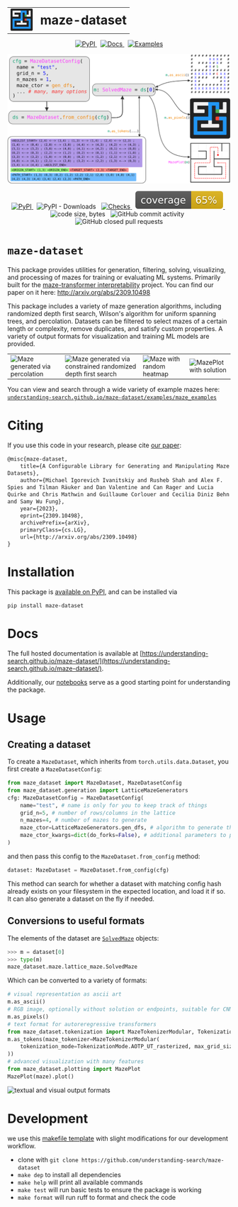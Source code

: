 <div align="center">

  <!-- Header with logo to the left of the title -->
  <table style="margin: 0 auto;">
    <tr>
      <td style="vertical-align: middle;">
        <img src="docs/resources/logo.svg" alt="Maze Dataset Logo" width="50">
      </td>
      <td style="vertical-align: middle; padding-left: 10px;">
        <h1 style="margin: 0;">maze-dataset</h1>
      </td>
    </tr>
  </table>

<!-- Top prominent badges -->
  <p>
    <a href="https://pypi.org/project/maze-dataset/">
      <img src="https://img.shields.io/pypi/v/maze-dataset" alt="PyPI">
    </a>
    &nbsp;
    <a href="https://understanding-search.github.io/maze-dataset/">
      <img src="https://img.shields.io/badge/docs-available-brightgreen" alt="Docs">
    </a>
    &nbsp;
    <a href="https://understanding-search.github.io/maze-dataset/examples/maze_examples.html">
      <img src="https://img.shields.io/badge/examples-view-blue" alt="Examples">
    </a>
  </p>

  <!-- Diagram -->
  <p>
    <img src="docs/resources/diagram.svg" alt="Diagram">
  </p>

  <!-- Additional badges -->
  <p>
    <a href="https://pypi.org/project/maze-dataset/">
      <img src="https://img.shields.io/pypi/v/maze-dataset" alt="PyPI">
    </a>
    &nbsp;
    <img src="https://img.shields.io/pypi/dm/maze-dataset" alt="PyPI - Downloads">
    &nbsp;
    <a href="https://github.com/understanding-search/maze-dataset/actions/workflows/checks.yml">
      <img src="https://github.com/understanding-search/maze-dataset/actions/workflows/checks.yml/badge.svg" alt="Checks">
    </a>
    &nbsp;
    <a href="docs/coverage/coverage.txt">
      <img src="docs/coverage/coverage.svg" alt="Coverage">
    </a>
    &nbsp;
    <img src="https://img.shields.io/github/languages/code-size/understanding-search/maze-dataset" alt="code size, bytes">
    &nbsp;
    <img src="https://img.shields.io/github/commit-activity/t/understanding-search/maze-dataset" alt="GitHub commit activity">
    &nbsp;
    <img src="https://img.shields.io/github/issues-pr-closed/understanding-search/maze-dataset" alt="GitHub closed pull requests">
  </p>

</div>


<!-- [![PyPI](https://img.shields.io/pypi/v/maze-dataset)](https://pypi.org/project/maze-dataset/)
![PyPI - Downloads](https://img.shields.io/pypi/dm/maze-dataset)
[![Checks](https://github.com/understanding-search/maze-dataset/actions/workflows/checks.yml/badge.svg)](https://github.com/understanding-search/maze-dataset/actions/workflows/checks.yml)
[![Coverage](docs/coverage/coverage.svg)](docs/coverage/coverage.txt)
![code size, bytes](https://img.shields.io/github/languages/code-size/understanding-search/maze-dataset)
![GitHub commit activity](https://img.shields.io/github/commit-activity/t/understanding-search/maze-dataset)
![GitHub closed pull requests](https://img.shields.io/github/issues-pr-closed/understanding-search/maze-dataset) -->


# `maze-dataset`

This package provides utilities for generation, filtering, solving, visualizing, and processing of mazes for training or evaluating ML systems. Primarily built for the [maze-transformer interpretability](https://github.com/understanding-search/maze-transformer) project. You can find our paper on it here: http://arxiv.org/abs/2309.10498

This package includes a variety of maze generation algorithms, including randomized depth first search, Wilson's algorithm for uniform spanning trees, and percolation. Datasets can be filtered to select mazes of a certain length or complexity, remove duplicates, and satisfy custom properties. A variety of output formats for visualization and training ML models are provided.

|   |   |   |   |
|---|---|---|---|
| ![Maze generated via percolation](docs/assets/maze_perc.png) |  ![Maze generated via constrained randomized depth first search](docs/assets/maze_dfs_constrained.png)  |  ![Maze with random heatmap](docs/assets/mazeplot_heatmap.png)  |  ![MazePlot with solution](docs/assets/mazeplot_path.png)  |


You can view and search through a wide variety of example mazes here: [`understanding-search.github.io/maze-dataset/examples/maze_examples`](https://understanding-search.github.io/maze-dataset/examples/maze_examples.html)

# Citing

If you use this code in your research, please cite [our paper](http://arxiv.org/abs/2309.10498):

```
@misc{maze-dataset,
    title={A Configurable Library for Generating and Manipulating Maze Datasets}, 
    author={Michael Igorevich Ivanitskiy and Rusheb Shah and Alex F. Spies and Tilman Räuker and Dan Valentine and Can Rager and Lucia Quirke and Chris Mathwin and Guillaume Corlouer and Cecilia Diniz Behn and Samy Wu Fung},
    year={2023},
    eprint={2309.10498},
    archivePrefix={arXiv},
    primaryClass={cs.LG},
    url={http://arxiv.org/abs/2309.10498}
}
```


# Installation
This package is [available on PyPI](https://pypi.org/project/maze-dataset/), and can be installed via
```
pip install maze-dataset
```

# Docs

The full hosted documentation is available at [https://understanding-search.github.io/maze-dataset/](https://understanding-search.github.io/maze-dataset/).

Additionally, our [notebooks](https://understanding-search.github.io/maze-dataset/notebooks) serve as a good starting point for understanding the package.

# Usage

## Creating a dataset

To create a `MazeDataset`, which inherits from `torch.utils.data.Dataset`, you first create a `MazeDatasetConfig`:

```python
from maze_dataset import MazeDataset, MazeDatasetConfig
from maze_dataset.generation import LatticeMazeGenerators
cfg: MazeDatasetConfig = MazeDatasetConfig(
	name="test", # name is only for you to keep track of things
	grid_n=5, # number of rows/columns in the lattice
	n_mazes=4, # number of mazes to generate
	maze_ctor=LatticeMazeGenerators.gen_dfs, # algorithm to generate the maze
    maze_ctor_kwargs=dict(do_forks=False), # additional parameters to pass to the maze generation algorithm
)
```

and then pass this config to the `MazeDataset.from_config` method:

```python
dataset: MazeDataset = MazeDataset.from_config(cfg)
```

This method can search for whether a dataset with matching config hash already exists on your filesystem in the expected location, and load it if so. It can also generate a dataset on the fly if needed.

## Conversions to useful formats

The elements of the dataset are [`SolvedMaze`](maze_dataset/maze/lattice_maze.py) objects:
```python
>>> m = dataset[0]
>>> type(m)
maze_dataset.maze.lattice_maze.SolvedMaze
```

Which can be converted to a variety of formats:
```python
# visual representation as ascii art
m.as_ascii() 
# RGB image, optionally without solution or endpoints, suitable for CNNs
m.as_pixels() 
# text format for autoreregressive transformers
from maze_dataset.tokenization import MazeTokenizerModular, TokenizationMode
m.as_tokens(maze_tokenizer=MazeTokenizerModular(
    tokenization_mode=TokenizationMode.AOTP_UT_rasterized, max_grid_size=100,
))
# advanced visualization with many features
from maze_dataset.plotting import MazePlot
MazePlot(maze).plot()
```

![textual and visual output formats](docs/assets/output_formats.png)


# Development

we use this [makefile template](https://github.com/mivanit/python-project-makefile-template) with slight modifications for our development workflow.

- clone with `git clone https://github.com/understanding-search/maze-dataset`
- `make dep` to install all dependencies
- `make help` will print all available commands
- `make test` will run basic tests to ensure the package is working
- `make format` will run ruff to format and check the code



